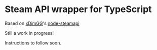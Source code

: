 # Steam API wrapper for TypeScript

Based on [xDimGG](https://github.com/xDimGG)'s [node-steamapi](https://github.com/xDimGG/node-steamapi)

Still a work in progress!

Instructions to follow soon.
